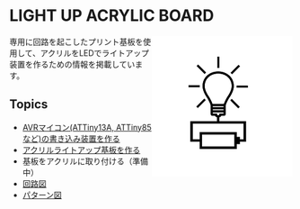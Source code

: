 # LIGHT UP ACRYLIC BOARD 
<img align="right" src="./LightUpAcrylicBoard_logo.png" />

専用に回路を起こしたプリント基板を使用して、アクリルをLEDでライトアップ装置を作るための情報を掲載しています。 

## Topics

* [AVRマイコン(ATTiny13A, ATTiny85など)の書き込み装置を作る](https://github.com/bigw00d/LightUpAcrylicBoard/tree/master/AvrWriter)
* [アクリルライトアップ基板を作る](https://github.com/bigw00d/LightUpAcrylicBoard/tree/master/LightUpAcrylicBoard)
* 基板をアクリルに取り付ける（準備中）
* [回路図](https://github.com/bigw00d/LightUpAcrylicBoard/blob/master/Attiny13_schematic.pdf)
* [パターン図](https://github.com/bigw00d/LightUpAcrylicBoard/blob/master/Attiny13_pattern.pdf)

